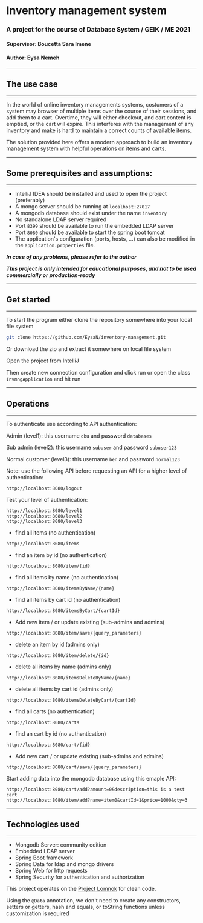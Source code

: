 # Inventory management system

### A project for the course of Database System / GEIK / ME 2021

#### Supervisor: Boucetta Sara Imene
#### Author: Eysa Nemeh


---

## The use case

---

In the world of online inventory managements systems, costumers of a system may browser of multiple items over the course of their sessions, and add them to a cart. Overtime, they will either checkout, and cart content is emptied, or the cart will expire.
This interferes with the management of any inventory and make is hard to maintain a correct counts of available items.

The solution provided here offers a modern approach to build an inventory management system with helpful operations on items and carts.

---

## Some prerequisites and assumptions:

--- 

 - IntelliJ IDEA should be installed and used to open the project (preferably)
 - A mongo server should be running at `localhost:27017`
 - A mongodb database should exist under the name `inventory`
 - No standalone LDAP server required
 - Port `8399` should be available to run the embedded LDAP server
 - Port `8080` should be available to start the spring boot tomcat
 - The application's configuration (ports, hosts, ...) can also be modified in the `application.properties` file.


**_In case of any problems, please refer to the author_**

**_This project is only intended for educational purposes, and not to be used commercially or production-ready_**

---

## Get started

---

To start the program either clone the repository somewhere into your local file system

```bash
git clone https://github.com/EysaN/inventory-management.git
```

Or download the zip and extract it somewhere on local file system

Open the project from IntelliJ

Then create new connection configuration and click run or open the class `InvmngApplication` and hit run

---

## Operations

---

To authenticate use according to API authentication:

Admin (level1): this username `dbu` and password `databases`

Sub admin (level2): this username `subuser` and password `subuser123`

Normal customer (level3): this username `ben` and password `normal123`

Note: use the following API before requesting an API for a higher level of authentication:
```http request
http://localhost:8080/logout
```

Test your level of authentication:
```
http://localhost:8080/level1
http://localhost:8080/level2
http://localhost:8080/level3
```

+ find all items (no authentication)
```http request
http://localhost:8080/items
```
+ find an item by id (no authentication)
```http request
http://localhost:8080/item/{id}
```

+ find all items by name (no authentication)
```http request
http://localhost:8080/itemsByName/{name}
```

+ find all items by cart id (no authentication)
```http request
http://localhost:8080/itemsByCart/{cartId}
```

+ Add new item / or update existing (sub-admins and admins)
```http request
http://localhost:8080/item/save/{query_parameters}
```

+ delete an item by id (admins only)
```http request
http://localhost:8080/item/delete/{id}
```

+ delete all items by name (admins only)
```http request
http://localhost:8080/itemsDeleteByName/{name}
```

+ delete all items by cart id (admins only)
```http request
http://localhost:8080/itemsDeleteByCart/{cartId}
```

+ find all carts (no authentication)
```http request
http://localhost:8080/carts
```
+ find an cart by id (no authentication)
```http request
http://localhost:8080/cart/{id}
```

+ Add new cart / or update existing (sub-admins and admins)
```http request
http://localhost:8080/cart/save/{query_parameters}
```


Start adding data into the mongodb database using this emaple API:
```
http://localhost:8080/cart/add?amount=0&description=this is a test cart
http://localhost:8080/item/add?name=item0&cartId=1&price=1000&qty=3
```

---

## Technologies used

---

* Mongodb Server: community edition
* Embedded LDAP server
* Spring Boot framework
* Spring Data for ldap and mongo drivers
* Spring Web for http requests
* Spring Security for authentication and authorization



This project operates on the [Project Lomnok](https://projectlombok.org/) for clean code.

Using the `@Data` annotation, we don't need to create any constructors, setters or getters, hash and equals, or toString functions unless customization is required  



